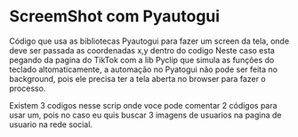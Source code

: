 # ScreemShot com Pyautogui


Código que usa as bibliotecas Pyautogui para fazer um screen da tela, onde deve ser passada as coordenadas x,y dentro do codigo 
Neste caso esta pegando da pagina do TikTok com a lib Pyclip que simula as funções do teclado altomaticamente, a automação no Pyatogui não pode ser feita no background, pois ele precisa ter a tela aberta no browser para fazer o processo.

Existem 3 codigos nesse scrip onde voce pode comentar 2 códigos para usar um, pois no caso eu quis buscar 3 imagens de usuarios na pagina de usuario na rede social.
